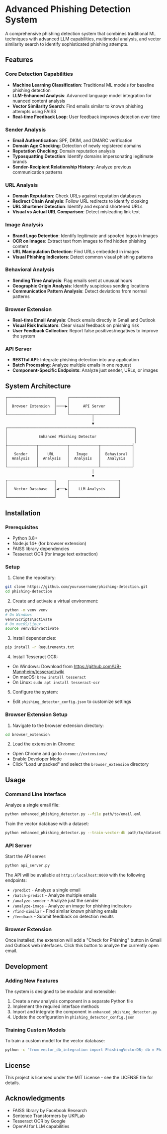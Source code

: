# Advanced Phishing Detection System

A comprehensive phishing detection system that combines traditional ML techniques with advanced LLM capabilities, multimodal analysis, and vector similarity search to identify sophisticated phishing attempts.

## Features

### Core Detection Capabilities
- **Machine Learning Classification**: Traditional ML models for baseline phishing detection
- **LLM-Enhanced Analysis**: Advanced language model integration for nuanced content analysis
- **Vector Similarity Search**: Find emails similar to known phishing attempts using FAISS
- **Real-time Feedback Loop**: User feedback improves detection over time

### Sender Analysis
- **Email Authentication**: SPF, DKIM, and DMARC verification
- **Domain Age Checking**: Detection of newly registered domains
- **Reputation Checking**: Domain reputation analysis
- **Typosquatting Detection**: Identify domains impersonating legitimate brands
- **Sender-Recipient Relationship History**: Analyze previous communication patterns

### URL Analysis
- **Domain Reputation**: Check URLs against reputation databases
- **Redirect Chain Analysis**: Follow URL redirects to identify cloaking
- **URL Shortener Detection**: Identify and expand shortened URLs
- **Visual vs Actual URL Comparison**: Detect misleading link text

### Image Analysis
- **Brand Logo Detection**: Identify legitimate and spoofed logos in images
- **OCR on Images**: Extract text from images to find hidden phishing content
- **URL Manipulation Detection**: Find URLs embedded in images
- **Visual Phishing Indicators**: Detect common visual phishing patterns

### Behavioral Analysis
- **Sending Time Analysis**: Flag emails sent at unusual hours
- **Geographic Origin Analysis**: Identify suspicious sending locations
- **Communication Pattern Analysis**: Detect deviations from normal patterns

### Browser Extension
- **Real-time Email Analysis**: Check emails directly in Gmail and Outlook
- **Visual Risk Indicators**: Clear visual feedback on phishing risk
- **User Feedback Collection**: Report false positives/negatives to improve the system

### API Server
- **RESTful API**: Integrate phishing detection into any application
- **Batch Processing**: Analyze multiple emails in one request
- **Component-Specific Endpoints**: Analyze just sender, URLs, or images

## System Architecture

```
┌─────────────────────┐     ┌──────────────────────┐
│                     │     │                      │
│  Browser Extension  │────▶│      API Server      │
│                     │     │                      │
└─────────────────────┘     └──────────┬───────────┘
                                       │
                                       ▼
┌─────────────────────────────────────────────────────────┐
│                                                         │
│              Enhanced Phishing Detector                 │
│                                                         │
├─────────────┬─────────────┬─────────────┬──────────────┤
│             │             │             │              │
│   Sender    │    URL      │   Image     │  Behavioral  │
│  Analysis   │  Analysis   │  Analysis   │   Analysis   │
│             │             │             │              │
└─────────────┴─────────────┴─────────────┴──────────────┘
                                       │
                                       ▼
┌─────────────────────┐     ┌──────────────────────┐
│                     │     │                      │
│   Vector Database   │◀───▶│    LLM Analysis      │
│                     │     │                      │
└─────────────────────┘     └──────────────────────┘
```

## Installation

### Prerequisites
- Python 3.8+
- Node.js 14+ (for browser extension)
- FAISS library dependencies
- Tesseract OCR (for image text extraction)

### Setup

1. Clone the repository:
```bash
git clone https://github.com/yourusername/phishing-detection.git
cd phishing-detection
```

2. Create and activate a virtual environment:
```bash
python -m venv venv
# On Windows
venv\Scripts\activate
# On macOS/Linux
source venv/bin/activate
```

3. Install dependencies:
```bash
pip install -r Requirements.txt
```

4. Install Tesseract OCR:
- On Windows: Download from https://github.com/UB-Mannheim/tesseract/wiki
- On macOS: `brew install tesseract`
- On Linux: `sudo apt install tesseract-ocr`

5. Configure the system:
- Edit `phishing_detector_config.json` to customize settings

### Browser Extension Setup

1. Navigate to the browser extension directory:
```bash
cd browser_extension
```

2. Load the extension in Chrome:
- Open Chrome and go to `chrome://extensions/`
- Enable Developer Mode
- Click "Load unpacked" and select the `browser_extension` directory

## Usage

### Command Line Interface

Analyze a single email file:
```bash
python enhanced_phishing_detector.py --file path/to/email.eml
```

Train the vector database with a dataset:
```bash
python enhanced_phishing_detector.py --train-vector-db path/to/dataset.csv --content-column email_content --label-column is_phishing
```

### API Server

Start the API server:
```bash
python api_server.py
```

The API will be available at `http://localhost:8000` with the following endpoints:
- `/predict` - Analyze a single email
- `/batch-predict` - Analyze multiple emails
- `/analyze-sender` - Analyze just the sender
- `/analyze-image` - Analyze an image for phishing indicators
- `/find-similar` - Find similar known phishing emails
- `/feedback` - Submit feedback on detection results

### Browser Extension

Once installed, the extension will add a "Check for Phishing" button in Gmail and Outlook web interfaces. Click this button to analyze the currently open email.

## Development

### Adding New Features

The system is designed to be modular and extensible:

1. Create a new analysis component in a separate Python file
2. Implement the required interface methods
3. Import and integrate the component in `enhanced_phishing_detector.py`
4. Update the configuration in `phishing_detector_config.json`

### Training Custom Models

To train a custom model for the vector database:
```bash
python -c "from vector_db_integration import PhishingVectorDB; db = PhishingVectorDB(); db.import_from_csv('your_dataset.csv', 'content_column', 'label_column')"
```

## License

This project is licensed under the MIT License - see the LICENSE file for details.

## Acknowledgments

- FAISS library by Facebook Research
- Sentence Transformers by UKPLab
- Tesseract OCR by Google
- OpenAI for LLM capabilities 